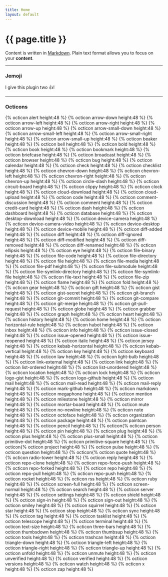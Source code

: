 ```yaml
---
title: Home
layout: default
---
```


# {{ page.title }}

Content is written in [Markdown](https://learnxinyminutes.com/docs/markdown/). Plain text format allows you to focus on your **content**.

-----

### Jemoji
I give this plugin two :+1:!

-----

### Octicons
{% octicon alert height:48 %}
{% octicon arrow-down height:48 %}
{% octicon arrow-left height:48 %}
{% octicon arrow-right height:48 %}
{% octicon arrow-up height:48 %}
{% octicon arrow-small-down height:48 %}
{% octicon arrow-small-left height:48 %}
{% octicon arrow-small-right height:48 %}
{% octicon arrow-small-up height:48 %}
{% octicon beaker height:48 %}
{% octicon bell height:48 %}
{% octicon bold height:48 %}
{% octicon book height:48 %}
{% octicon bookmark height:48 %}
{% octicon briefcase height:48 %}
{% octicon broadcast height:48 %}
{% octicon browser height:48 %}
{% octicon bug height:48 %}
{% octicon calendar height:48 %}
{% octicon check height:48 %}
{% octicon checklist height:48 %}
{% octicon chevron-down height:48 %}
{% octicon chevron-left height:48 %}
{% octicon chevron-right height:48 %}
{% octicon chevron-up height:48 %}
{% octicon circle-slash height:48 %}
{% octicon circuit-board height:48 %}
{% octicon clippy height:48 %}
{% octicon clock height:48 %}
{% octicon cloud-download height:48 %}
{% octicon cloud-upload height:48 %}
{% octicon code height:48 %}
{% octicon comment-discussion height:48 %}
{% octicon comment height:48 %}
{% octicon credit-card height:48 %}
{% octicon dash height:48 %}
{% octicon dashboard height:48 %}
{% octicon database height:48 %}
{% octicon desktop-download height:48 %}
{% octicon device-camera height:48 %}
{% octicon device-camera-video height:48 %}
{% octicon device-desktop height:48 %}
{% octicon device-mobile height:48 %}
{% octicon diff-added height:48 %}
{% octicon diff height:48 %}
{% octicon diff-ignored height:48 %}
{% octicon diff-modified height:48 %}
{% octicon diff-removed height:48 %}
{% octicon diff-renamed height:48 %}
{% octicon ellipsis height:48 %}
{% octicon eye height:48 %}
{% octicon file-binary height:48 %}
{% octicon file-code height:48 %}
{% octicon file-directory height:48 %}
{% octicon file height:48 %}
{% octicon file-media height:48 %}
{% octicon file-pdf height:48 %}
{% octicon file-submodule height:48 %}
{% octicon file-symlink-directory height:48 %}
{% octicon file-symlink-file height:48 %}
{% octicon file-text height:48 %}
{% octicon file-zip height:48 %}
{% octicon flame height:48 %}
{% octicon fold height:48 %}
{% octicon gear height:48 %}
{% octicon gift height:48 %}
{% octicon gist height:48 %}
{% octicon gist-secret height:48 %}
{% octicon git-branch height:48 %}
{% octicon git-commit height:48 %}
{% octicon git-compare height:48 %}
{% octicon git-merge height:48 %}
{% octicon git-pull-request height:48 %}
{% octicon globe height:48 %}
{% octicon grabber height:48 %}
{% octicon graph height:48 %}
{% octicon heart height:48 %}
{% octicon history height:48 %}
{% octicon home height:48 %}
{% octicon horizontal-rule height:48 %}
{% octicon hubot height:48 %}
{% octicon inbox height:48 %}
{% octicon info height:48 %}
{% octicon issue-closed height:48 %}
{% octicon issue-opened height:48 %}
{% octicon issue-reopened height:48 %}
{% octicon italic height:48 %}
{% octicon jersey height:48 %}
{% octicon kebab-horizontal height:48 %}
{% octicon kebab-vertical height:48 %}
{% octicon key height:48 %}
{% octicon keyboard height:48 %}
{% octicon law height:48 %}
{% octicon light-bulb height:48 %}
{% octicon link-external height:48 %}
{% octicon link height:48 %}
{% octicon list-ordered height:48 %}
{% octicon list-unordered height:48 %}
{% octicon location height:48 %}
{% octicon lock height:48 %}
{% octicon logo-gist height:48 %}
{% octicon logo-github height:48 %}
{% octicon mail height:48 %}
{% octicon mail-read height:48 %}
{% octicon mail-reply height:48 %}
{% octicon mark-github height:48 %}
{% octicon markdown height:48 %}
{% octicon megaphone height:48 %}
{% octicon mention height:48 %}
{% octicon milestone height:48 %}
{% octicon mirror height:48 %}
{% octicon mortar-board height:48 %}
{% octicon mute height:48 %}
{% octicon no-newline height:48 %}
{% octicon note height:48 %}
{% octicon octoface height:48 %}
{% octicon organization height:48 %}
{% octicon package height:48 %}
{% octicon paintcan height:48 %}
{% octicon pencil height:48 %}
{% octicon{% octicon person height:48 %}
{% octicon pin height:48 %}
{% octicon plug height:48 %}
{% octicon plus height:48 %}
{% octicon plus-small height:48 %}
{% octicon primitive-dot height:48 %}
{% octicon primitive-square height:48 %}
{% octicon{% octicon project height:48 %}
{% octicon pulse height:48 %}
{% octicon question height:48 %}
{% octicon{% octicon quote height:48 %}
{% octicon radio-tower height:48 %}
{% octicon reply height:48 %}
{% octicon repo-clone height:48 %}
{% octicon repo-force-push height:48 %}
{% octicon repo-forked height:48 %}
{% octicon repo height:48 %}
{% octicon repo-pull height:48 %}
{% octicon repo-push height:48 %}
{% octicon rocket height:48 %}
{% octicon rss height:48 %}
{% octicon ruby height:48 %}
{% octicon screen-full height:48 %}
{% octicon screen-normal height:48 %}
{% octicon search height:48 %}
{% octicon server height:48 %}
{% octicon settings height:48 %}
{% octicon shield height:48 %}
{% octicon sign-in height:48 %}
{% octicon sign-out height:48 %}
{% octicon smiley height:48 %}
{% octicon squirrel height:48 %}
{% octicon star height:48 %}
{% octicon stop height:48 %}
{% octicon sync height:48 %}
{% octicon tag height:48 %}
{% octicon tasklist height:48 %}
{% octicon telescope height:48 %}
{% octicon terminal height:48 %}
{% octicon text-size height:48 %}
{% octicon three-bars height:48 %}
{% octicon thumbsdown height:48 %}
{% octicon thumbsup height:48 %}
{% octicon tools height:48 %}
{% octicon trashcan height:48 %}
{% octicon triangle-down height:48 %}
{% octicon triangle-left height:48 %}
{% octicon triangle-right height:48 %}
{% octicon triangle-up height:48 %}
{% octicon unfold height:48 %}
{% octicon unmute height:48 %}
{% octicon unverified height:48 %}
{% octicon verified height:48 %}
{% octicon versions height:48 %}
{% octicon watch height:48 %}
{% octicon x height:48 %}
{% octicon zap height:48 %}
